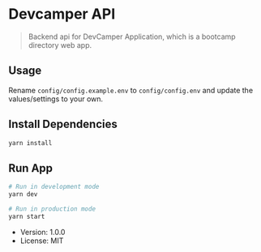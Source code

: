# Devcamper API

> Backend api for DevCamper Application, which is a bootcamp directory web app.

## Usage

Rename `config/config.example.env` to `config/config.env` and update the values/settings to your own.

## Install Dependencies

```bash
yarn install
```

## Run App

```bash
# Run in development mode
yarn dev

# Run in production mode
yarn start
```

- Version: 1.0.0
- License: MIT
